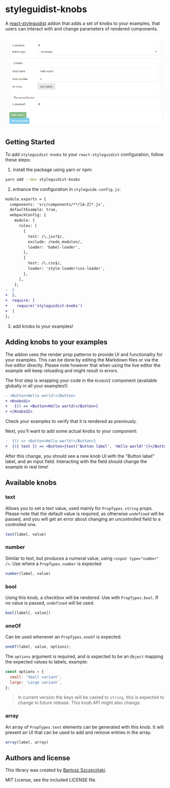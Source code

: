 # styleguidist-knobs

A [react-styleguidist](https://github.com/styleguidist/react-styleguidist/) addon that adds a set of knobs to your examples, that users can interact with and change parameters of rendered components.

![Demo](demo.png)

## Getting Started

To add `styleguidist-knobs` to your `react-styleguidist` configuration, follow these steps:

1. install the package using yarn or npm:

  ```bash
  yarn add --dev styleguidist-knobs
  ```

2. enhance the configuration in `styleguide.config.js`:

  ```diff
  module.exports = {
    components: 'src/components/**/[A-Z]*.js',
    defaultExample: true,
    webpackConfig: {
      module: {
        rules: [
          {
            test: /\.jsx?$/,
            exclude: /node_modules/,
            loader: 'babel-loader',
          },
          {
            test: /\.css$/,
            loader: 'style-loader!css-loader',
          },
        ],
      },
  -  }
  +  },
  +  require: [
  +    require('styleguidist-knobs')
  +  ]    
  };
  ```

3. add knobs to your examples!

## Adding knobs to your examples

The addon uses the render prop patterns to provide UI and functionality for your examples. This can be done by editing the Markdown files or via the live editor directly. Please note however that when using the live editor the example will keep reloading and might result in errors.

The first step is wrapping your code in the `KnobsUI` component (available globally in all your examples!):

```diff
- <Button>Hello world!</Button>
+ <KnobsUi>
+   {() => <Button>Hello world!</Button>}
+ </KnobsUI>
```

Check your examples to verify that it is rendered as previously.

Next, you'll want to add some actual knobs to your component:

```diff
-  {() => <Button>Hello world!</Button>}
+  {({ text }) => <Button>{text('Button label', 'Hello world!')}</Button>}
```

After this change, you should see a new knob UI with the "Button label" label, and an input field. Interacting with the field should change the example in real time!

## Available knobs

### text

Allows you to set a text value, used mainly for `PropTypes.string` props. Please note that the default value is required, as otherwise `undefined` will be passed, and you will get an error about changing an uncontrolled field to a controlled one.

```js
text(label, value)
```

### number

Similar to text, but produces a numeral value, using `<input type="number" />`. Use where a `PropTypes.number` is expected

```js
number(label, value)
```

### bool

Using this knob, a checkbox will be rendered. Use with `PropTypes.bool`. If no value is passed, `undefined` will be used.

```js
bool(label[, value])
```

### oneOf

Can be used whenever an `PropTypes.oneOf` is expected. 

```js
oneOf(label, value, options);
```

The `options` argument is required, and is expected to be an `Object` mapping the expected values to labels, example:

```js
const options = {
  small: 'Small variant',
  large: 'Large variant',
};
```

> In current version the keys will be casted to `string`, this is expected to change in future release. This knob API might also change.

### array

An array of `PropTypes.text` elements can be generated with this knob. It will present an UI that can be used to add and remove entries in the array.

```js
array(label, array)
```

## Authors and license

This library was created by [Bartosz Szczeciński](https://github.com/btmpl/).

MIT License, see the included LICENSE file.
